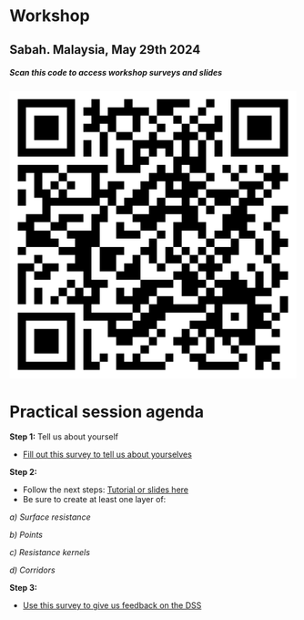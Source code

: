 # Workshop
## Sabah. Malaysia, May 29th 2024

##### *Scan this code to access workshop surveys and slides*
![QRcode](https://github.com/connectingLandscapes/workshops/blob/main/Malaysia/Malaysia.png)


# Practical session agenda

**Step 1:** Tell us about yourself
- [Fill out this survey to tell us about yourselves](https://forms.gle/shQixpbBuxLpX3C78)


**Step 2:** 
- Follow the next steps: [Tutorial or slides here](https://docs.google.com/presentation/d/1VvDP-xnQBq_11OqGO_cignf30NjNIpiK47kwloQH66w/edit?usp=sharing)
- Be sure to create at least one layer of:
  
 *a) Surface resistance*

 *b) Points*

 *c) Resistance kernels*
 
 *d) Corridors*

**Step 3:** 
  - [Use this survey to give us feedback on the DSS](https://forms.gle/mGrV1XZqUVA5hCXMA)
